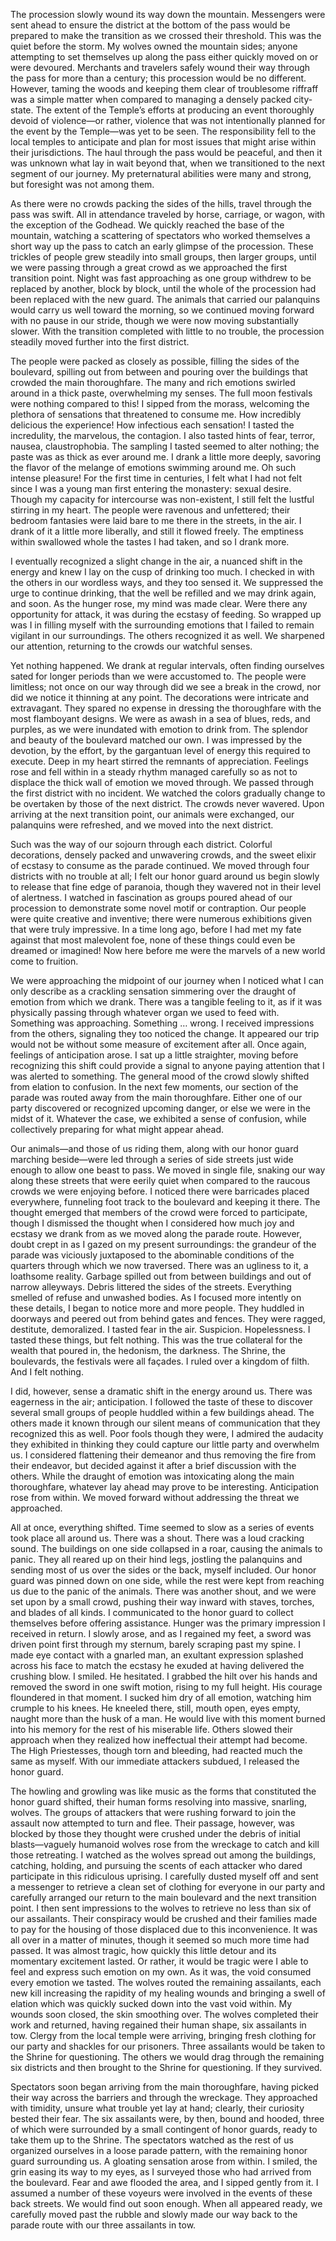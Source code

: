 The procession slowly wound its way down the mountain. Messengers were sent ahead to ensure the district at the bottom of the pass would be prepared to make the transition as we crossed their threshold. This was the quiet before the storm. My wolves owned the mountain sides; anyone attempting to set themselves up along the pass either quickly moved on or were devoured. Merchants and travelers safely wound their way through the pass for more than a century; this procession would be no different. However, taming the woods and keeping them clear of troublesome riffraff was a simple matter when compared to managing a densely packed city-state. The extent of the Temple’s efforts at producing an event thoroughly devoid of violence—or rather, violence that was not intentionally planned for the event by the Temple—was yet to be seen. The responsibility fell to the local temples to anticipate and plan for most issues that might arise within their jurisdictions. The haul through the pass would be peaceful, and then it was unknown what lay in wait beyond that, when we transitioned to the next segment of our journey. My preternatural abilities were many and strong, but foresight was not among them.

As there were no crowds packing the sides of the hills, travel through the pass was swift. All in attendance traveled by horse, carriage, or wagon, with the exception of the Godhead. We quickly reached the base of the mountain, watching a scattering of spectators who worked themselves a short way up the pass to catch an early glimpse of the procession. These trickles of people grew steadily into small groups, then larger groups, until we were passing through a great crowd as we approached the first transition point. Night was fast approaching as one group withdrew to be replaced by another, block by block, until the whole of the procession had been replaced with the new guard. The animals that carried our palanquins would carry us well toward the morning, so we continued moving forward with no pause in our stride, though we were now moving substantially slower. With the transition completed with little to no trouble, the procession steadily moved further into the first district.

The people were packed as closely as possible, filling the sides of the boulevard, spilling out from between and pouring over the buildings that crowded the main thoroughfare. The many and rich emotions swirled around in a thick paste, overwhelming my senses. The full moon festivals were nothing compared to this! I sipped from the morass, welcoming the plethora of sensations that threatened to consume me. How incredibly delicious the experience! How infectious each sensation! I tasted the incredulity, the marvelous, the contagion. I also tasted hints of fear, terror, nausea, claustrophobia. The sampling I tasted seemed to alter nothing; the paste was as thick as ever around me. I drank a little more deeply, savoring the flavor of the melange of emotions swimming around me. Oh such intense pleasure! For the first time in centuries, I felt what I had not felt since I was a young man first entering the monastery: sexual desire. Though my capacity for intercourse was non-existent, I still felt the lustful stirring in my heart. The people were ravenous and unfettered; their bedroom fantasies were laid bare to me there in the streets, in the air. I drank of it a little more liberally, and still it flowed freely. The emptiness within swallowed whole the tastes I had taken, and so I drank more.

I eventually recognized a slight change in the air, a nuanced shift in the energy and knew I lay on the cusp of drinking too much. I checked in with the others in our wordless ways, and they too sensed it. We suppressed the urge to continue drinking, that the well be refilled and we may drink again, and soon. As the hunger rose, my mind was made clear. Were there any opportunity for attack, it was during the ecstasy of feeding. So wrapped up was I in filling myself with the surrounding emotions that I failed to remain vigilant in our surroundings. The others recognized it as well. We sharpened our attention, returning to the crowds our watchful senses.

Yet nothing happened. We drank at regular intervals, often finding ourselves sated for longer periods than we were accustomed to. The people were limitless; not once on our way through did we see a break in the crowd, nor did we notice it thinning at any point. The decorations were intricate and extravagant. They spared no expense in dressing the thoroughfare with the most flamboyant designs. We were as awash in a sea of blues, reds, and purples, as we were inundated with emotion to drink from. The splendor and beauty of the boulevard matched our own. I was impressed by the devotion, by the effort, by the gargantuan level of energy this required to execute. Deep in my heart stirred the remnants of appreciation. Feelings rose and fell within in a steady rhythm managed carefully so as not to displace the thick wall of emotion we moved through. We passed through the first district with no incident. We watched the colors gradually change to be overtaken by those of the next district. The crowds never wavered. Upon arriving at the next transition point, our animals were exchanged, our palanquins were refreshed, and we moved into the next district.

Such was the way of our sojourn through each district. Colorful decorations, densely packed and unwavering crowds, and the sweet elixir of ecstasy to consume as the parade continued. We moved through four districts with no trouble at all; I felt our honor guard around us begin slowly to release that fine edge of paranoia, though they wavered not in their level of alertness. I watched in fascination as groups poured ahead of our procession to demonstrate some novel motif or contraption. Our people were quite creative and inventive; there were numerous exhibitions given that were truly impressive. In a time long ago, before I had met my fate against that most malevolent foe, none of these things could even be dreamed or imagined! Now here before me were the marvels of a new world come to fruition.

We were approaching the midpoint of our journey when I noticed what I can only describe as a crackling sensation simmering over the draught of emotion from which we drank. There was a tangible feeling to it, as if it was physically passing through whatever organ we used to feed with. Something was approaching. Something … wrong. I received impressions from the others, signaling they too noticed the change. It appeared our trip would not be without some measure of excitement after all. Once again, feelings of anticipation arose. I sat up a little straighter, moving before recognizing this shift could provide a signal to anyone paying attention that I was alerted to something. The general mood of the crowd slowly shifted from elation to confusion. In the next few moments, our section of the parade was routed away from the main thoroughfare. Either one of our party discovered or recognized upcoming danger, or else we were in the midst of it. Whatever the case, we exhibited a sense of confusion, while collectively preparing for what might appear ahead.

Our animals—and those of us riding them, along with our honor guard marching beside—were led through a series of side streets just wide enough to allow one beast to pass. We moved in single file, snaking our way along these streets that were eerily quiet when compared to the raucous crowds we were enjoying before. I noticed there were barricades placed everywhere, funneling foot track to the boulevard and keeping it there. The thought emerged that members of the crowd were forced to participate, though I dismissed the thought when I considered how much joy and ecstasy we drank from as we moved along the parade route. However, doubt crept in as I gazed on my present surroundings: the grandeur of the parade was viciously juxtaposed to the abominable conditions of the quarters through which we now traversed. There was an ugliness to it, a loathsome reality. Garbage spilled out from between buildings and out of narrow alleyways. Debris littered the sides of the streets. Everything smelled of refuse and unwashed bodies. As I focused more intently on these details, I began to notice more and more people. They huddled in doorways and peered out from behind gates and fences. They were ragged, destitute, demoralized. I tasted fear in the air. Suspicion. Hopelessness. I tasted these things, but felt nothing. This was the true collateral for the wealth that poured in, the hedonism, the darkness. The Shrine, the boulevards, the festivals were all façades. I ruled over a kingdom of filth. And I felt nothing.

I did, however, sense a dramatic shift in the energy around us. There was eagerness in the air; anticipation. I followed the taste of these to discover several small groups of people huddled within a few buildings ahead. The others made it known through our silent means of communication that they recognized this as well. Poor fools though they were, I admired the audacity they exhibited in thinking they could capture our little party and overwhelm us. I considered flattening their demeanor and thus removing the fire from their endeavor, but decided against it after a brief discussion with the others. While the draught of emotion was intoxicating along the main thoroughfare, whatever lay ahead may prove to be interesting. Anticipation rose from within. We moved forward without addressing the threat we approached.

All at once, everything shifted. Time seemed to slow as a series of events took place all around us. There was a shout. There was a loud cracking sound. The buildings on one side collapsed in a roar, causing the animals to panic. They all reared up on their hind legs, jostling the palanquins and sending most of us over the sides or the back, myself included. Our honor guard was pinned down on one side, while the rest were kept from reaching us due to the panic of the animals. There was another shout, and we were set upon by a small crowd, pushing their way inward with staves, torches, and blades of all kinds. I communicated to the honor guard to collect themselves before offering assistance. Hunger was the primary impression I received in return. I slowly arose, and as I regained my feet, a sword was driven point first through my sternum, barely scraping past my spine. I made eye contact with a gnarled man, an exultant expression splashed across his face to match the ecstasy he exuded at having delivered the crushing blow. I smiled. He hesitated. I grabbed the hilt over his hands and removed the sword in one swift motion, rising to my full height. His courage floundered in that moment. I sucked him dry of all emotion, watching him crumple to his knees. He kneeled there, still, mouth open, eyes empty, naught more than the husk of a man. He would live with this moment burned into his memory for the rest of his miserable life. Others slowed their approach when they realized how ineffectual their attempt had become. The High Priestesses, though torn and bleeding, had reacted much the same as myself. With our immediate attackers subdued, I released the honor guard.

The howling and growling was like music as the forms that constituted the honor guard shifted, their human forms resolving into massive, snarling, wolves. The groups of attackers that were rushing forward to join the assault now attempted to turn and flee. Their passage, however, was blocked by those they thought were crushed under the debris of initial blasts—vaguely humanoid wolves rose from the wreckage to catch and kill those retreating. I watched as the wolves spread out among the buildings, catching, holding, and pursuing the scents of each attacker who dared participate in this ridiculous uprising. I carefully dusted myself off and sent a messenger to retrieve a clean set of clothing for everyone in our party and carefully arranged our return to the main boulevard and the next transition point. I then sent impressions to the wolves to retrieve no less than six of our assailants. Their conspiracy would be crushed and their families made to pay for the housing of those displaced due to this inconvenience. It was all over in a matter of minutes, though it seemed so much more time had passed. It was almost tragic, how quickly this little detour and its momentary excitement lasted. Or rather, it would be tragic were I able to feel and express such emotion on my own. As it was, the void consumed every emotion we tasted. The wolves routed the remaining assailants, each new kill increasing the rapidity of my healing wounds and bringing a swell of elation which was quickly sucked down into the vast void within. My wounds soon closed, the skin smoothing over. The wolves completed their work and returned, having regained their human shape, six assailants in tow. Clergy from the local temple were arriving, bringing fresh clothing for our party and shackles for our prisoners. Three assailants would be taken to the Shrine for questioning. The others we would drag through the remaining six districts and then brought to the Shrine for questioning. If they survived.

Spectators soon began arriving from the main thoroughfare, having picked their way across the barriers and through the wreckage. They approached with timidity, unsure what trouble yet lay at hand; clearly, their curiosity bested their fear. The six assailants were, by then, bound and hooded, three of which were surrounded by a small contingent of honor guards, ready to take them up to the Shrine. The spectators watched as the rest of us organized ourselves in a loose parade pattern, with the remaining honor guard surrounding us. A gloating sensation arose from within. I smiled, the grin easing its way to my eyes, as I surveyed those who had arrived from the boulevard. Fear and awe flooded the area, and I sipped gently from it. I assumed a number of these voyeurs were involved in the events of these back streets. We would find out soon enough. When all appeared ready, we carefully moved past the rubble and slowly made our way back to the parade route with our three assailants in tow.